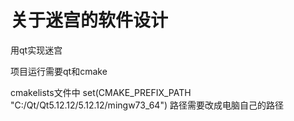 # 关于迷宫的软件设计

用qt实现迷宫

项目运行需要qt和cmake

cmakelists文件中 set(CMAKE_PREFIX_PATH "C:/Qt/Qt5.12.12/5.12.12/mingw73_64") 路径需要改成电脑自己的路径